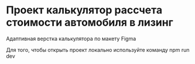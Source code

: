 # Проект калькулятор рассчета стоимости автомобиля в лизинг

Адаптивная верстка калькулятора по макету Figma

Для того, чтобы открыть проект локально используйте команду npm run dev